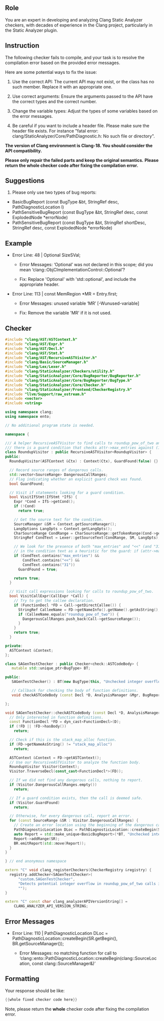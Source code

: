 ## Role

You are an expert in developing and analyzing Clang Static Analyzer checkers, with decades of experience in the Clang project, particularly in the Static Analyzer plugin.

## Instruction

The following checker fails to compile, and your task is to resolve the compilation error based on the provided error messages.

Here are some potential ways to fix the issue:

1. Use the correct API: The current API may not exist, or the class has no such member. Replace it with an appropriate one.

2. Use correct arguments: Ensure the arguments passed to the API have the correct types and the correct number.

3. Change the variable types: Adjust the types of some variables based on the error messages.

4. Be careful if you want to include a header file. Please make sure the header file exists. For instance "fatal error: clang/StaticAnalyzer/Core/PathDiagnostic.h: No such file or directory".

**The version of Clang environment is Clang-18. You should consider the API compatibility.**

**Please only repair the failed parts and keep the original semantics.**
**Please return the whole checker code after fixing the compilation error.**

## Suggestions

1. Please only use two types of bug reports:
  - BasicBugReport (const BugType &bt, StringRef desc, PathDiagnosticLocation l)
  - PathSensitiveBugReport (const BugType &bt, StringRef desc, const ExplodedNode *errorNode)
  - PathSensitiveBugReport (const BugType &bt, StringRef shortDesc, StringRef desc, const ExplodedNode *errorNode)

## Example

- Error Line: 48 |   Optional<DefinedOrUnknownSVal> SizeSVal; 

  - Error Messages: ‘Optional’ was not declared in this scope; did you mean ‘clang::ObjCImplementationControl::Optional’? 

  - Fix: Replace 'Optional<DefinedOrUnknownSVal>' with 'std::optional<DefinedOrUnknownSVal>', and include the appropriate header. 

- Error Line: 113 |     const MemRegion *MR = Entry.first;

    - Error Messages: unused variable ‘MR’ [-Wunused-variable]

    - Fix: Remove the variable 'MR' if it is not used.

## Checker

```cpp
#include "clang/AST/ASTContext.h"
#include "clang/AST/Expr.h"
#include "clang/AST/Decl.h"
#include "clang/AST/Stmt.h"
#include "clang/AST/RecursiveASTVisitor.h"
#include "clang/Basic/SourceManager.h"
#include "clang/Lex/Lexer.h"
#include "clang/StaticAnalyzer/Checkers/utility.h"
#include "clang/StaticAnalyzer/Core/BugReporter/BugReporter.h"
#include "clang/StaticAnalyzer/Core/BugReporter/BugType.h"
#include "clang/StaticAnalyzer/Core/Checker.h"
#include "clang/StaticAnalyzer/Frontend/CheckerRegistry.h"
#include "llvm/Support/raw_ostream.h"
#include <vector>
#include <string>

using namespace clang;
using namespace ento;

// No additional program state is needed.

namespace {

/// A helper RecursiveASTVisitor to find calls to roundup_pow_of_two and check if
/// there is a guard condition that checks attr->max_entries against (1UL << 31).
class RoundupVisitor : public RecursiveASTVisitor<RoundupVisitor> {
public:
  RoundupVisitor(ASTContext &Ctx) : Context(Ctx), GuardFound(false) {}

  // Record source ranges of dangerous calls.
  std::vector<SourceRange> DangerousCallRanges;
  // Flag indicating whether an explicit guard check was found.
  bool GuardFound;

  // Visit if statements looking for a guard condition.
  bool VisitIfStmt(IfStmt *IfS) {
    Expr *Cond = IfS->getCond();
    if (!Cond)
      return true;

    // Get the source text for the condition.
    SourceManager &SM = Context.getSourceManager();
    LangOptions LangOpts = Context.getLangOpts();
    CharSourceRange CondRange = CharSourceRange::getTokenRange(Cond->getSourceRange());
    StringRef CondText = Lexer::getSourceText(CondRange, SM, LangOpts);

    // We look for the presence of both "max_entries" and "<<" (and "31")
    // in the condition text as a heuristic for the guard: if (attr->max_entries > 1UL << 31)
    if (CondText.contains("max_entries") &&
        CondText.contains("<<") &&
        CondText.contains("31"))
      GuardFound = true;

    return true;
  }

  // Visit call expressions looking for calls to roundup_pow_of_two.
  bool VisitCallExpr(CallExpr *Call) {
    // Try to get the callee declaration.
    if (FunctionDecl *FD = Call->getDirectCallee()) {
      StringRef CalleeName = FD->getNameInfo().getName().getAsString();
      if (CalleeName.equals("roundup_pow_of_two")) {
        DangerousCallRanges.push_back(Call->getSourceRange());
      }
    }
    return true;
  }

private:
  ASTContext &Context;
};

class SAGenTestChecker : public Checker<check::ASTCodeBody> { 
   mutable std::unique_ptr<BugType> BT;

public:
   SAGenTestChecker() : BT(new BugType(this, "Unchecked integer overflow risk", "Integer Overflow")) {}

   // Callback for checking the body of function definitions.
   void checkASTCodeBody (const Decl *D, AnalysisManager &Mgr, BugReporter &BR) const;

};

void SAGenTestChecker::checkASTCodeBody (const Decl *D, AnalysisManager &Mgr, BugReporter &BR) const {
  // Only interested in function definitions.
  const FunctionDecl *FD = dyn_cast<FunctionDecl>(D);
  if (!FD || !FD->hasBody())
    return;

  // Check if this is the stack_map_alloc function.
  if (FD->getNameAsString() != "stack_map_alloc")
    return;

  ASTContext &Context = FD->getASTContext();
  // Use our RecursiveASTVisitor to analyze the function body.
  RoundupVisitor Visitor(Context);
  Visitor.TraverseDecl(const_cast<FunctionDecl*>(FD));

  // If we did not find any dangerous calls, nothing to report.
  if (Visitor.DangerousCallRanges.empty())
    return;

  // If a guard condition exists, then the call is deemed safe.
  if (Visitor.GuardFound)
    return;

  // Otherwise, for every dangerous call, report an error.
  for (const SourceRange &SR : Visitor.DangerousCallRanges) {
    // Create an error location using the beginning of the dangerous call range.
    PathDiagnosticLocation DLoc = PathDiagnosticLocation::createBegin(SR.getBegin(), BR.getSourceManager());
    auto Report = std::make_unique<BasicBugReport>(*BT, "Unchecked integer overflow risk in roundup_pow_of_two call", DLoc);
    Report->addRange(SR);
    BR.emitReport(std::move(Report));
  }
}

} // end anonymous namespace

extern "C" void clang_registerCheckers(CheckerRegistry &registry) {
  registry.addChecker<SAGenTestChecker>(
      "custom.SAGenTestChecker", 
      "Detects potential integer overflow in roundup_pow_of_two calls if size is not properly guarded", 
      "");
}

extern "C" const char clang_analyzerAPIVersionString[] =
    CLANG_ANALYZER_API_VERSION_STRING;

```

## Error Messages 

- Error Line: 110 |     PathDiagnosticLocation DLoc = PathDiagnosticLocation::createBegin(SR.getBegin(), BR.getSourceManager());

	- Error Messages: no matching function for call to ‘clang::ento::PathDiagnosticLocation::createBegin(clang::SourceLocation, const clang::SourceManager&)’



## Formatting 

Your response should be like: 

```cpp
{{whole fixed checker code here}}
```

Note, please return the **whole** checker code after fixing the compilation error.